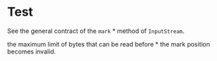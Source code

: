 # Test


See the general contract of the <code>mark</code>
     * method of <code>InputStream</code>.

the maximum limit of bytes that can be read before
     *                      the mark position becomes invalid.
